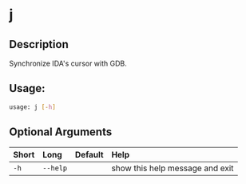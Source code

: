 



# j

## Description


Synchronize IDA's cursor with GDB.
## Usage:


```bash
usage: j [-h]

```
## Optional Arguments

|Short|Long|Default|Help|
| :--- | :--- | :--- | :--- |
|`-h`|`--help`||show this help message and exit|
